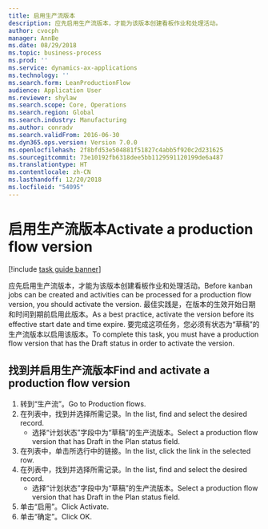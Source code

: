 ```yaml
---
title: 启用生产流版本
description: 应先启用生产流版本，才能为该版本创建看板作业和处理活动。
author: cvocph
manager: AnnBe
ms.date: 08/29/2018
ms.topic: business-process
ms.prod: ''
ms.service: dynamics-ax-applications
ms.technology: ''
ms.search.form: LeanProductionFlow
audience: Application User
ms.reviewer: shylaw
ms.search.scope: Core, Operations
ms.search.region: Global
ms.search.industry: Manufacturing
ms.author: conradv
ms.search.validFrom: 2016-06-30
ms.dyn365.ops.version: Version 7.0.0
ms.openlocfilehash: 2f8bfd53e504881f51827c4abb5f920c2d231625
ms.sourcegitcommit: 73e10192fb6318dee5bb1129591120199de6a487
ms.translationtype: HT
ms.contentlocale: zh-CN
ms.lasthandoff: 12/20/2018
ms.locfileid: "54095"
---
```

# <a name="activate-a-production-flow-version"></a><span data-ttu-id="54f43-103">启用生产流版本</span><span class="sxs-lookup"><span data-stu-id="54f43-103">Activate a production flow version</span></span>

[!include [task guide banner](../../includes/task-guide-banner.md)]

<span data-ttu-id="54f43-104">应先启用生产流版本，才能为该版本创建看板作业和处理活动。</span><span class="sxs-lookup"><span data-stu-id="54f43-104">Before kanban jobs can be created and activities can be processed for a production flow version, you should activate the version.</span></span> <span data-ttu-id="54f43-105">最佳实践是，在版本的生效开始日期和时间到期前启用此版本。</span><span class="sxs-lookup"><span data-stu-id="54f43-105">As a best practice, activate the version before its effective start date and time expire.</span></span> <span data-ttu-id="54f43-106">要完成这项任务，您必须有状态为“草稿”的生产流版本以启用该版本。</span><span class="sxs-lookup"><span data-stu-id="54f43-106">To complete this task, you must have a production flow version that has the Draft status in order to activate the version.</span></span> 


## <a name="find-and-activate-a-production-flow-version"></a><span data-ttu-id="54f43-107">找到并启用生产流版本</span><span class="sxs-lookup"><span data-stu-id="54f43-107">Find and activate a production flow version</span></span>
1. <span data-ttu-id="54f43-108">转到“生产流”。</span><span class="sxs-lookup"><span data-stu-id="54f43-108">Go to Production flows.</span></span>
2. <span data-ttu-id="54f43-109">在列表中，找到并选择所需记录。</span><span class="sxs-lookup"><span data-stu-id="54f43-109">In the list, find and select the desired record.</span></span>
    * <span data-ttu-id="54f43-110">选择“计划状态”字段中为“草稿”的生产流版本。</span><span class="sxs-lookup"><span data-stu-id="54f43-110">Select a production flow version that has Draft in the Plan status field.</span></span>  
3. <span data-ttu-id="54f43-111">在列表中，单击所选行中的链接。</span><span class="sxs-lookup"><span data-stu-id="54f43-111">In the list, click the link in the selected row.</span></span>
4. <span data-ttu-id="54f43-112">在列表中，找到并选择所需记录。</span><span class="sxs-lookup"><span data-stu-id="54f43-112">In the list, find and select the desired record.</span></span>
    * <span data-ttu-id="54f43-113">选择“计划状态”字段中为“草稿”的生产流版本。</span><span class="sxs-lookup"><span data-stu-id="54f43-113">Select a production flow version that has Draft in the Plan status field.</span></span>  
5. <span data-ttu-id="54f43-114">单击“启用”。</span><span class="sxs-lookup"><span data-stu-id="54f43-114">Click Activate.</span></span>
6. <span data-ttu-id="54f43-115">单击“确定”。</span><span class="sxs-lookup"><span data-stu-id="54f43-115">Click OK.</span></span>

